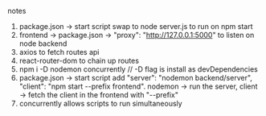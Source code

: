 notes

1. package.json -> start script swap to node server.js to run on npm start
2. frontend -> package.json -> "proxy": "http://127.0.0.1:5000" to listen on node backend
3. axios to fetch routes api
4. react-router-dom to chain up routes
5. npm i -D nodemon concurrently // -D flag is install as devDependencies
6. package.json -> start script add "server": "nodemon backend/server", "client": "npm start --prefix frontend". nodemon -> run the server, client -> fetch the client in the frontend with "--prefix"
7. concurrently allows scripts to run simultaneously
